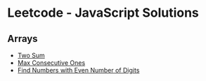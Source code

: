 # Leetcode - JavaScript Solutions

## Arrays

- [Two Sum](./two-sum.js)
- [Max Consecutive Ones](./max-consecutive-ones.js)
- [Find Numbers with Even Number of Digits](./find-numbers-with-even-number-of-digits.js)
